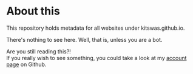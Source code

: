 # About this
This repository holds metadata for all websites under kitswas.github.io.

There's nothing to see here. Well, that is, unless you are a bot.

Are you still reading this?!  
If you really wish to see something, you could take a look at my [account page](https://github.com/kitswas/) on Github.
